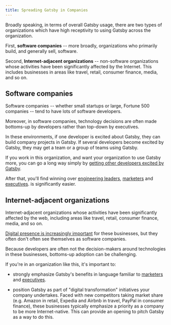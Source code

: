 ```yaml
---
title: Spreading Gatsby in Companies
---
```


Broadly speaking, in terms of overall Gatsby usage, there are two types of organizations which have high receptivity to using Gatsby across the organization.

First, **software companies** -- more broadly, organizations who primarily build, and generally sell, software.

Second, **Internet-adjacent organizations** -- non-software organizations whose activities have been significantly affected by the Internet. This includes businesses in areas like travel, retail, consumer finance, media, and so on.

## Software companies

Software companies -- whether small startups or large, Fortune 500 companies -- tend to have lots of software developers.

Moreover, in software companies, technology decisions are often made bottoms-up by developers rather than top-down by executives.

In these environments, if one developer is excited about Gatsby, they can build company projects in Gatsby. If several developers become excited by Gatsby, they may get a team or a group of teams using Gatsby.

If you work in this organization, and want your organization to use Gatsby more, you can go a long way simply by [getting other developers excited by Gatsby](/docs/winning-over-developers/).

After that, you'll find winning over [engineering leaders](/docs/winning-over-engineering-leaders/), [marketers](/docs/winning-over-marketers/) and [executives](/docs/winning-over-executives/). is significantly easier.

## Internet-adjacent organizations

Internet-adjacent organizations whose activities have been significantly affected by the web, including areas like travel, retail, consumer finance, media, and so on.

[Digital presence is increasingly important](/blog/2018-10-10-unbundling-of-the-cms) for these businesses, but they often don't often see themselves as software companies.

Because developers are often not the decision-makers around technologies in these businesses, bottoms-up adoption can be challenging.

If you're in an organization like this, it's important to:

- strongly emphasize Gatsby's benefits in language familiar to [marketers](/docs/winning-over-marketers/) and [executives](/docs/winning-over-executives/).

- position Gatsby as part of "digital transformation" initiatives your company undertakes. Faced with new competitors taking market share (e.g. Amazon in retail, Expedia and Airbnb in travel, PayPal in consumer finance), these businesses typically emphasize a priority as a company to be more Internet-native. This can provide an opening to pitch Gatsby as a way to do this.
